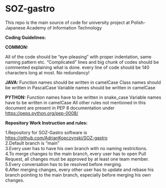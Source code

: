 # SOZ-gastro
This repo is the main source of code for university project at Polish-Japanese Academy of Information Technology

<b>Coding Guidelines:</b>

<b>COMMON:</b>

All of the code should be “eye-pleasing” with proper indentation, same naming pattern etc.
“Complicated” lines and big chunk of codes should be commented explaining what is done.
every line of code should be 140 characters long at most.
No redundancy!

<b>JAVA: </b>
Function names should be written in camelCase
Class names should be written in PascalCase
Variable names should be written in camelCase

<b>PYTHON:</b>
Function names have to be written in snake_case
Variable names have to be written in camelCase
All other rules not mentioned in this document are present in PEP 8 documentation under https://peps.python.org/pep-0008/


<b>Repository Work Instruction and rules:</b>

1.Repository for SOZ-Gastro software is https://github.com/AdrianKopczynski/SOZ-gastro <br>
2.Default branch is “main” <br>
3.Every user has to have his own branch with no naming restrictions. <br>
4.To merge changes to the main branch, every user has to open Pull Request, all changes must be approved by at least one team member. <br>
5.Every conversation has to be resolved before merging. <br>
6.After merging changes, every other user has to update and rebase his branch pointing to the main branch, especially before merging his own changes. <br>

